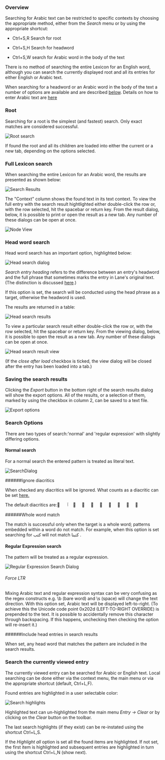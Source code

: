 ### Overview

Searching for Arabic text can be restricted to specific contexts by choosing the appropriate method, either from the *Search* menu or by using the appropriate shortcut:


+ Ctrl+S,R       Search for root

+ Ctrl+S,H       Search for headword

+ Ctrl+S,W       search for Arabic word in the body of the text

There is no method of searching the entire Lexicon for an English word, although you can search the currently displayed root and all its entries for either English or Arabic text.

When searching for a headword or an Arabic word in the body of the text a number of options are available and are described [below](#searchoptions). Details on how to enter Arabic text are [here](entering.md)

### Root

Searching for a root is the simplest (and fastest) search. Only exact matches are considered successful.

![Root search](/images/rootsearch.png)

If found the root and all its children are loaded into either the current or a new tab, depending on the options selected.

### Full Lexicon search
When searching the entire Lexicon for an Arabic word, the results are presented as shown below:

![Search Results](/images/searchresults.png)


The "Context" column shows the found text in its text context. To view the full entry with the search result hightlighted either double-click the row or, with the row selected, hit the spacebar or return key. From the result dialog, below, it is possible to print or open the result as a new tab. Any number of these dialogs can be open at once.

<a name="nodeview"></a>
![Node View](/images/searchnodeinfo.png)

### Head word search

Head word search has an important option, highlighted below:

![Head search dialog](/images/headsearchdialog.png)

*Search entry heading* refers to the difference between an entry's headword and the full phrase that sometimes marks the entry in Lane's original text. (The distinction is discussed [here](diffs.md).)

If this option is set, the search will be conducted using the head phrase as a target, otherwise the headword is used.

The results are returned in a table:

![Head search results](/images/headsearchresults.png)

To view a particular search result either double-click the row or, with the row selected, hit the spacebar or return key. From the viewing dialog, below, it is possible to open the result as a new tab. Any number of these dialogs can be open at once.

![Head search result view](/images/headsearchresultview.png)


(If the *close after load* checkbox is ticked, the view dialog will be closed after the entry has been loaded into a tab.)

### Saving the search results

Clicking the *Export* button in the bottom right of the search results dialog will show the export options. All of the results, or a selection of them, marked by using the checkbox in column 2, can be saved to a text file.

![Export options](/images/exportresults.png)

<a name="searchoptions"></a>

### Search Options

There are two types of search:'normal' and 'regular expression' with slightly differing options.


#### Normal search

For a normal search the entered pattern is treated as literal text.

![SearchDialog](/images/searchdialog.png)


######Ignore diacritics

When checked any diacritics will be ignored. What counts as a diacritic can be set [here.](../options/options_diacritics.md)

The default diacritics are:<span class="arabiclarge">
&#x064b;&nbsp;&nbsp;&nbsp;&nbsp;
&#x0671;&nbsp;&nbsp;&nbsp;&nbsp;
&#x064c;&nbsp;&nbsp;&nbsp;&nbsp;
&#x064d;&nbsp;&nbsp;&nbsp;&nbsp;
&#x064e;&nbsp;&nbsp;&nbsp;&nbsp;
&#x064f;&nbsp;&nbsp;&nbsp;&nbsp;
&#x0650;&nbsp;&nbsp;&nbsp;&nbsp;
&#x0651;&nbsp;&nbsp;&nbsp;&nbsp;
&#x0652;&nbsp;&nbsp;&nbsp;&nbsp;
&#x0670;
</span>

######Whole word match

The match is successful only when the target is a whole word; patterns embedded within a word do not match. For example, when this option is set searching for <span class="arabic">كتب</span> will not match <span class="arabic">كتبنا</span> .


#### Regular Expression search

The pattern will be treated as a regular expression.


![Regular Expression Search Dialog](/images/rx_searchdialog.png)

###### Force LTR

Mixing Arabic text and regular expression syntax can be very confusing as the regex constructs e.g. \b (bare word) and \s (space) will change the text direction. With this option set, Arabic text will be displayed left-to-right. (To achieve this the Unicode code point 0x202d (LEFT-TO-RIGHT OVERRIDE) is prepended to the text. It is possible to accidentally remove this character through backspacing. If this happens, unchecking then checking the option will re-insert it.)


######Include head entries in search results

When set, any head word that matches the pattern are included in the search results.


<a name="searchcurrent"></a>
### Search the currently viewed entry

The currently viewed entry can be searched for Arabic or English text. Local searching can be done either via the context menu, the main menu or via the appropriate shortcut (default, Ctrl+L,F).

Found entries are highlighted in a user selectable color:


![Search highlights](/images/searchhighlights.png)


Highlighted text can un-highlighted from the main menu *Entry -> Clear* or by clicking on the *Clear* button on the toolbar.

The last search highlights (if they exist) can be re-instated using the shortcut Ctrl+L,S.


If the *Highlight all* option is set all the found items are highlighted. If not set, the first item is highlighted and subsequent entries are highlighted in turn using the shortcut Ctrl+L,N (show next).
